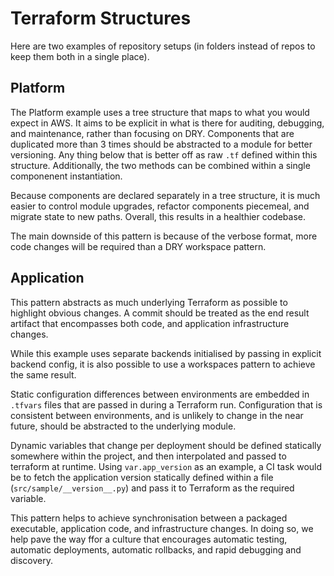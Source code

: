 # Terraform Structures

Here are two examples of repository setups (in folders instead of repos to keep them both in a single place).

## Platform
The Platform example uses a tree structure that maps to what you would expect in AWS. It aims to be explicit in what is there for auditing, debugging, and maintenance, rather than focusing on DRY. Components that are duplicated more than 3 times should be abstracted to a module for better versioning. Any thing below that is better off as raw `.tf` defined within this structure.
Additionally, the two methods can be combined within a single componenent instantiation.

Because components are declared separately in a tree structure, it is much easier to control module upgrades, refactor components piecemeal, and migrate state to new paths. Overall, this results in a healthier codebase.

The main downside of this pattern is because of the verbose format, more code changes will be required than a DRY workspace pattern.

## Application
This pattern abstracts as much underlying Terraform as possible to highlight obvious changes. A commit should be treated as the end result artifact that encompasses both code, and application infrastructure changes.

While this example uses separate backends initialised by passing in explicit backend config, it is also possible to use a workspaces pattern to achieve the same result.

Static configuration differences between environments are embedded in `.tfvars` files that are passed in during a Terraform run. Configuration that is consistent between environments, and is unlikely to change in the near future, should be abstracted to the underlying module.

Dynamic variables that change per deployment should be defined statically somewhere within the project, and then interpolated and passed to terraform at runtime.
Using `var.app_version` as an example, a CI task would be to fetch the application version statically defined within a file (`src/sample/__version__.py`) and pass it to Terraform as the required variable.

This pattern helps to achieve synchronisation between a packaged executable, application code, and infrastructure changes. In doing so, we help pave the way ffor a culture that encourages automatic testing, automatic deployments, automatic rollbacks, and rapid debugging and discovery.

